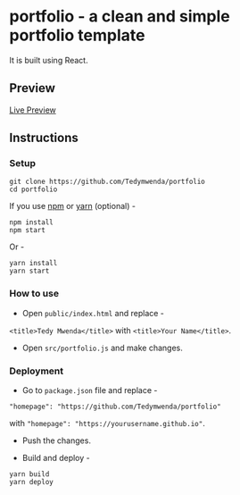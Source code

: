 # portfolio - a clean and simple portfolio template

It is built using React.

## Preview

[Live Preview](https://github.com/Tedymwenda/portfolio)

## Instructions

### Setup

```shell
git clone https://github.com/Tedymwenda/portfolio
cd portfolio
```

If you use [npm](https://github.com/npm) or [yarn](https://github.com/Schniz/fnm) (optional) -

```shell
npm install
npm start
```

Or -

```shell
yarn install
yarn start
```



### How to use

- Open `public/index.html` and replace -

`<title>Tedy Mwenda</title>` with `<title>Your Name</title>`.

- Open `src/portfolio.js` and make changes.

### Deployment

- Go to `package.json` file and replace -

`"homepage": "https://github.com/Tedymwenda/portfolio"`

with `"homepage": "https://yourusername.github.io"`.

- Push the changes.

- Build and deploy -

```shell
yarn build
yarn deploy
```
